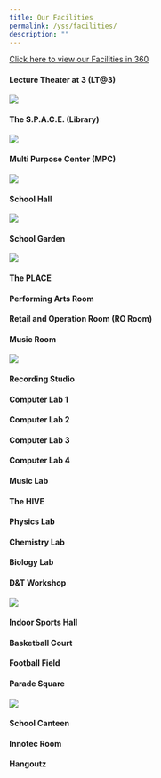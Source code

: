 ```yaml
---
title: Our Facilities
permalink: /yss/facilities/
description: ""
---
```

[Click here to view our Facilities in 360](https://kuula.co/share/collection/7PDqZ?logo=1&info=1&fs=1&vr=0&sd=1&thumbs=1)

#### Lecture Theater at 3 (LT@3)

![](/images/YSS/LT@3.png)

#### The S.P.A.C.E. (Library)
![](/images/YSS/Library.png)

#### Multi Purpose Center (MPC)
![](/images/YSS/MPC.png)

#### School Hall
![](/images/YSS/SchoolHall.png)

#### School Garden
![](/images/YSS/Garden.jpg)

#### The PLACE


#### Performing Arts Room


#### Retail and Operation Room (RO Room)

#### Music Room
![](/images/YSS/Music_Room.jpg)

#### Recording Studio



#### Computer Lab 1


#### Computer Lab 2


#### Computer Lab 3


#### Computer Lab 4


#### Music Lab


#### The HIVE


#### Physics Lab


#### Chemistry Lab


#### Biology Lab


#### D&T Workshop
![](/images/YSS/DnTWorkshop.jpeg)

#### Indoor Sports Hall


#### Basketball Court


#### Football Field


#### Parade Square

![](/images/YSS/ParadeSquare.jpg)

#### School Canteen


#### Innotec Room


#### Hangoutz